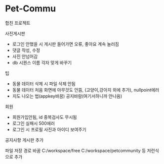 # Pet-Commu
합친 프로젝트

사진게시판
- 로그인 안했을 시 게시판 들어가면 오류, 좋아요 계속 눌러짐
- 댓글 작성, 수정
- 사진 안넘어감
- db 시퀀스 이름 각자 맞게 바꾸기

팁
- 동물 데이터 삭제 시 파일 삭제 안됨
- 동물 데이터 처음 화면에 아무것도 안뜸, (고양이,강아지 외에 추가), nullpoint에러
- 지도 나오는 법(appkey바꿈) 공지바람(여기서하니까 안나옴)
 
회원
- 회원가입안됨, id 중복검사도 무시됨
- 로그인 실패시 500에러
- 로그인 시 프로필 사진과 아이디 보여주기

공지사항 게시판 추가

파일 저장 경로 바꿈
C:/workspace/free
C:/workspace/petcommunity
등 저런식으로 추가
